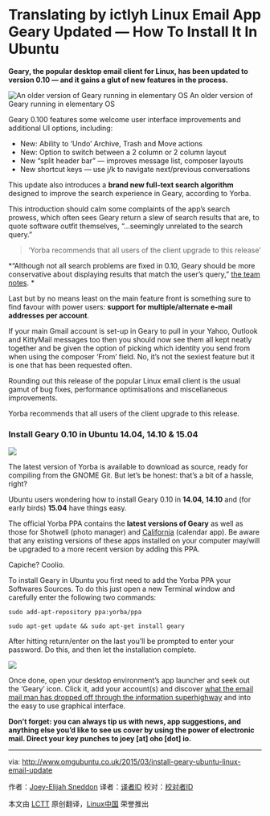 Translating by ictlyh
Linux Email App Geary Updated — How To Install It In Ubuntu
================================================================================
**Geary, the popular desktop email client for Linux, has been updated to version 0.10 — and it gains a glut of new features in the process.**

![An older version of Geary running  in elementary OS](http://www.omgubuntu.co.uk/wp-content/uploads/2015/01/geary.jpg)
An older version of Geary running  in elementary OS

Geary 0.100 features some welcome user interface improvements and additional UI options, including:

- New: Ability to ‘Undo’ Archive, Trash and Move actions
- New: Option to switch between a 2 column or 2 column layout
- New “split header bar” — improves message list, composer layouts
- New shortcut keys — use j/k to navigate next/previous conversations

This update also introduces a **brand new full-text search algorithm** designed to improve the search experience in Geary, according to Yorba.

This introduction should calm some complaints of the app’s search prowess, which often sees Geary return a slew of search results that are, to quote software outfit themselves, “…seemingly unrelated to the search query.”

> ‘Yorba recommends that all users of the client upgrade to this release’

*“Although not all search problems are fixed in 0.10, Geary should be more conservative about displaying results that match the user’s query,” [the team notes][1]. *

Last but by no means least on the main feature front is something sure to find favour with power users: **support for multiple/alternate e-mail addresses per account**. 

If your main Gmail account is set-up in Geary to pull in your Yahoo, Outlook and KittyMail messages too then you should now see them all kept neatly together and be given the option of picking which identity you send from when using the composer ‘From’ field. No, it’s not the sexiest feature but it is one that has been requested often.

Rounding out this release of the popular Linux email client is the usual gamut of bug fixes, performance optimisations and miscellaneous improvements.

Yorba recommends that all users of the client upgrade to this release.

### Install Geary 0.10 in Ubuntu 14.04, 14.10 & 15.04 ###

![](http://www.omgubuntu.co.uk/wp-content/uploads/2014/09/geary-inline-composor.jpg)

The latest version of Yorba is available to download as source, ready for compiling from the GNOME Git. But let’s be honest: that’s a bit of a hassle, right?

Ubuntu users wondering how to install Geary 0.10 in **14.04, 14.10** and (for early birds) **15.04** have things easy.

The official Yorba PPA contains the **latest versions of Geary** as well as those for Shotwell (photo manager) and [California][2] (calendar app). Be aware that any existing versions of these apps installed on your computer may/will be upgraded to a more recent version by adding this PPA.

Capiche? Coolio.

To install Geary in Ubuntu you first need to add the Yorba PPA your Softwares Sources. To do this just open a new Terminal window and carefully enter the following two commands:

    sudo add-apt-repository ppa:yorba/ppa

    sudo apt-get update && sudo apt-get install geary

After hitting return/enter on the last you’ll be prompted to enter your password. Do this, and then let the installation complete.

![](http://www.omgubuntu.co.uk/wp-content/uploads/2013/04/20130320161830-geary-yorba.png)

Once done, open your desktop environment’s app launcher and seek out the ‘Geary’ icon. Click it, add your account(s) and discover [what the email mail man has dropped off through the information superhighway][3] and into the easy to use graphical interface.

**Don’t forget: you can always tip us with news, app suggestions, and anything else you’d like to see us cover by using the power of electronic mail. Direct your key punches to joey [at] oho [dot] io.**

--------------------------------------------------------------------------------

via: http://www.omgubuntu.co.uk/2015/03/install-geary-ubuntu-linux-email-update

作者：[Joey-Elijah Sneddon][a]
译者：[译者ID](https://github.com/译者ID)
校对：[校对者ID](https://github.com/校对者ID)

本文由 [LCTT](https://github.com/LCTT/TranslateProject) 原创翻译，[Linux中国](http://linux.cn/) 荣誉推出

[a]:https://plus.google.com/117485690627814051450/?rel=author
[1]:https://wiki.gnome.org/Apps/Geary/FullTextSearchStrategy
[2]:http://www.omgubuntu.co.uk/2014/10/california-calendar-natural-language-parser
[3]:https://www.youtube.com/watch?v=rxM8C71GB8w